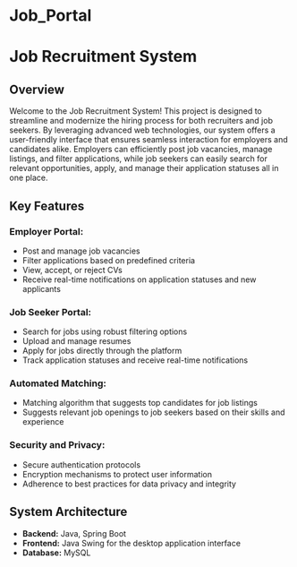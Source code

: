 # Job_Portal
# Job Recruitment System

## Overview
Welcome to the Job Recruitment System! This project is designed to streamline and modernize the hiring process for both recruiters and job seekers. By leveraging advanced web technologies, our system offers a user-friendly interface that ensures seamless interaction for employers and candidates alike. Employers can efficiently post job vacancies, manage listings, and filter applications, while job seekers can easily search for relevant opportunities, apply, and manage their application statuses all in one place.

## Key Features

### Employer Portal:
- Post and manage job vacancies
- Filter applications based on predefined criteria
- View, accept, or reject CVs
- Receive real-time notifications on application statuses and new applicants

### Job Seeker Portal:
- Search for jobs using robust filtering options
- Upload and manage resumes
- Apply for jobs directly through the platform
- Track application statuses and receive real-time notifications

### Automated Matching:
- Matching algorithm that suggests top candidates for job listings
- Suggests relevant job openings to job seekers based on their skills and experience

### Security and Privacy:
- Secure authentication protocols
- Encryption mechanisms to protect user information
- Adherence to best practices for data privacy and integrity

## System Architecture
- **Backend:** Java, Spring Boot
- **Frontend:** Java Swing for the desktop application interface
- **Database:** MySQL
